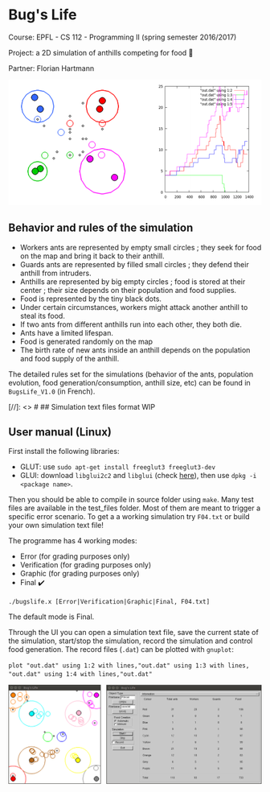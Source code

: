 # Bug's Life

Course: EPFL - CS 112 - Programming II (spring semester 2016/2017)

Project: a 2D simulation of anthills competing for food 🐜

Partner: Florian Hartmann

![Alt](pic_0.PNG)

## Behavior and rules of the simulation

- Workers ants are represented by empty small circles ; they seek for food on the map and bring it back to their anthill.
- Guards ants are represented by filled small circles ; they defend their anthill from intruders.
- Anthills are represented by big empty circles ; food is stored at their center ; their size depends on their population and food supplies.
- Food is represented by the tiny black dots.
- Under certain circumstances, workers might attack another anthill to steal its food.
- If two ants from different anthills run into each other, they both die.
- Ants have a limited lifespan.
- Food is generated randomly on the map
- The birth rate of new ants inside an anthill depends on the population and food supply of the anthill.

The detailed rules set for the simulations (behavior of the ants, population evolution, food generation/consumption, anthill size, etc) can be found in `BugsLife_V1.0` (in French).

[//]: <> # ## Simulation text files format WIP

## User manual (Linux)

First install the following libraries:

- GLUT: use `sudo apt-get install freeglut3 freeglut3-dev`
- GLUI: download `libglui2c2` and `libglui` (check [here](http://www.rpmseek.com/index.html?hl=com)), then use `dpkg -i <package name>`.

Then you should be able to compile in source folder using `make`. Many test files are available in the test_files folder. Most of them are meant to trigger a specific error scenario. To get a a working simulation try `F04.txt` or build your own simulation text file! 

The programme has 4 working modes:

- Error (for grading purposes only)
- Verification (for grading purposes only)
- Graphic (for grading purposes only)
- Final ✔️

`./bugslife.x [Error|Verification|Graphic|Final, F04.txt]`

The default mode is Final.

Through the UI you can open a simulation text file, save the current state of the simulation, start/stop the simulation, record the simulation and control food generation. The record files (`.dat`) can be plotted with `gnuplot`: 

`plot "out.dat" using 1:2 with lines,"out.dat" using 1:3 with lines, "out.dat" using 1:4 with lines,"out.dat"`

![Alt](pic_3.png)

